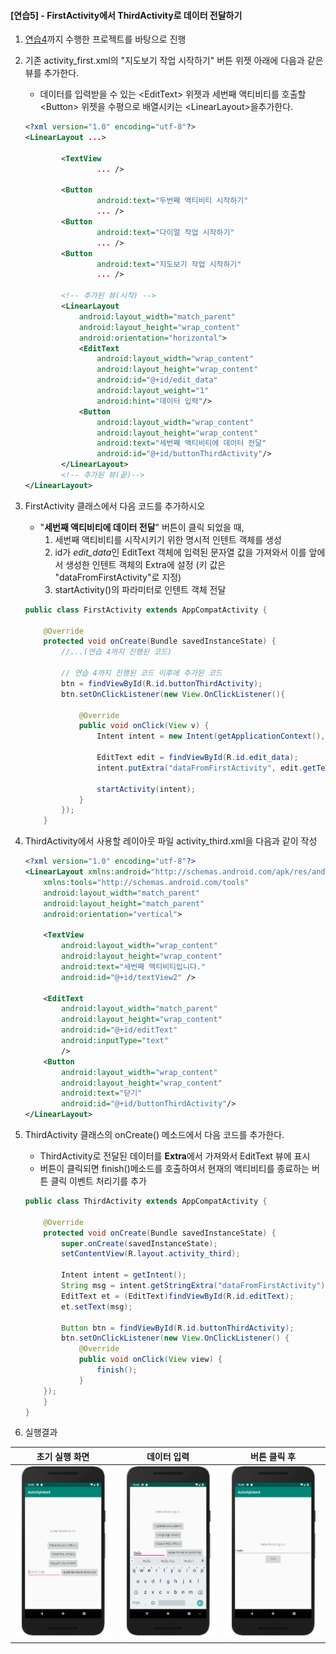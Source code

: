 #### [연습5] - FirstActivity에서 ThirdActivity로 데이터 전달하기
1. [연습4](exercise4.html)까지 수행한 프로젝트를 바탕으로 진행
2. 기존 activity\_first.xml의 "지도보기 작업 시작하기" 버튼 위젯 아래에 다음과 같은 뷰를 추가한다. 
	- 데이터를 입력받을 수 있는 \<EditText\> 위젯과 세번째 액티비티를 호출할 \<Button\> 위젯을 수평으로 배열시키는 \<LinearLayout\>을추가한다.

	```xml
	<?xml version="1.0" encoding="utf-8"?>
	<LinearLayout ...>
	
			<TextView
					... />
	
			<Button
					android:text="두번째 액티비티 시작하기"
					... />
			<Button
					android:text="다이얼 작업 시작하기"
					... />		
			<Button
					android:text="지도보기 작업 시작하기"
					... />
	
			<!-- 추가된 뷰(시작) -->
	    	<LinearLayout
	        	android:layout_width="match_parent"
	        	android:layout_height="wrap_content"
	        	android:orientation="horizontal">
	        	<EditText
	            	android:layout_width="wrap_content"
	            	android:layout_height="wrap_content"
	            	android:id="@+id/edit_data"
	            	android:layout_weight="1"
	            	android:hint="데이터 입력"/>
	        	<Button
	            	android:layout_width="wrap_content"
	            	android:layout_height="wrap_content"
	            	android:text="세번째 액티비티에 데이터 전달"
	            	android:id="@+id/buttonThirdActivity"/>
	    	</LinearLayout>
	    	<!-- 추가된 뷰(끝)-->
	</LinearLayout>
	```

3. FirstActivity 클래스에서 다음 코드를 추가하시오
	- "**세번째 액티비티에 데이터 전달**" 버튼이 클릭 되었을 때,
		1. 세번째 액티비티를 시작시키기 위한 명시적 인텐트 객체를 생성 
		2. id가 *edit\_data*인 EditText 객체에 입력된 문자열 값을 가져와서 이를 앞에서 생성한 인텐트 객체의 Extra에 설정 (키 값은 "dataFromFirstActivity"로 지정)
		3. startActivity()의 파라미터로 인텐트 객체 전달 

	```java
	public class FirstActivity extends AppCompatActivity {
	
	    @Override
	    protected void onCreate(Bundle savedInstanceState) {
	    	//...(연습 4까지 진행된 코드)
	    	
	        // 연습 4까지 진행된 코드 이후에 추가된 코드
	        btn = findViewById(R.id.buttonThirdActivity);
	        btn.setOnClickListener(new View.OnClickListener(){
	
	            @Override
	            public void onClick(View v) {
	                Intent intent = new Intent(getApplicationContext(), ThirdActivity.class);
	
	                EditText edit = findViewById(R.id.edit_data);
	                intent.putExtra("dataFromFirstActivity", edit.getText().toString());
	
	                startActivity(intent);
	            }
	        });
	    }
	```

4. ThirdActivity에서 사용할 레이아웃 파일 activity\_third.xml을 다음과 같이 작성

	```xml
	<?xml version="1.0" encoding="utf-8"?>
	<LinearLayout xmlns:android="http://schemas.android.com/apk/res/android"
	    xmlns:tools="http://schemas.android.com/tools"
	    android:layout_width="match_parent"
	    android:layout_height="match_parent"
	    android:orientation="vertical">
	
	    <TextView
	        android:layout_width="wrap_content"
	        android:layout_height="wrap_content"
	        android:text="세번째 액티비티입니다."
	        android:id="@+id/textView2" />
	
	    <EditText
	        android:layout_width="match_parent"
	        android:layout_height="wrap_content"
	        android:id="@+id/editText"
	        android:inputType="text"
	        />
	    <Button
	        android:layout_width="wrap_content"
	        android:layout_height="wrap_content" 
	        android:text="닫기"
	        android:id="@+id/buttonThirdActivity"/>
	</LinearLayout>
	```


5. ThirdActivity 클래스의 onCreate() 메소드에서 다음 코드를 추가한다.
	- ThirdActivity로 전달된 데이터를 **Extra**에서 가져와서 EditText 뷰에 표시
	- 버튼이 클릭되면 finish()메소드를 호출하여서 현재의 액티비티를 종료하는 버튼 클릭 이벤트 처리기를 추가

	```java
	public class ThirdActivity extends AppCompatActivity {

	    @Override
	    protected void onCreate(Bundle savedInstanceState) {
	        super.onCreate(savedInstanceState);
	        setContentView(R.layout.activity_third);

	        Intent intent = getIntent();
	        String msg = intent.getStringExtra("dataFromFirstActivity");
	        EditText et = (EditText)findViewById(R.id.editText);
	        et.setText(msg);
	        
	        Button btn = findViewById(R.id.buttonThirdActivity);
        	btn.setOnClickListener(new View.OnClickListener() {
            	@Override
            	public void onClick(View view) {
                	finish();
            	}
        });
	    }
	}
	```

6. 실행결과

초기 실행 화면 | 데이터 입력  | 버튼 클릭 후
------------|----------------------------|-------------
<img src="figure/first-activity3.png">|<img src="figure/data-input.png">|<img src="figure/third-activity.png">
